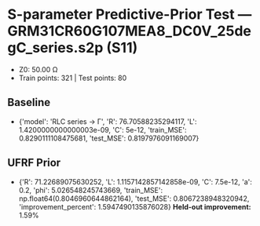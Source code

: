 # S-parameter Predictive-Prior Test — GRM31CR60G107MEA8_DC0V_25degC_series.s2p (S11)
- Z0: 50.00 Ω
- Train points: 321  |  Test points: 80

## Baseline
- {'model': 'RLC series -> Γ', 'R': 76.70588235294117, 'L': 1.4200000000000003e-09, 'C': 5e-12, 'train_MSE': 0.8290111108475681, 'test_MSE': 0.8197976091169007}

## UFRF Prior
- {'R': 71.22689075630252, 'L': 1.1157142857142858e-09, 'C': 7.5e-12, 'a': 0.2, 'phi': 5.026548245743669, 'train_MSE': np.float64(0.8046960644862164), 'test_MSE': 0.8067238948320942, 'improvement_percent': 1.5947490135876028}
**Held-out improvement:** 1.59%